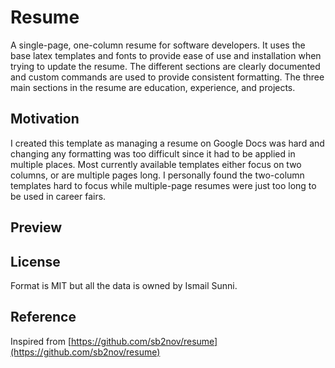 # Resume

A single-page, one-column resume for software developers. It uses the base latex templates and fonts to provide ease of use and installation when trying to update the resume. The different sections are clearly documented and custom commands are used to provide consistent formatting. The three main sections in the resume are education, experience, and projects.

## Motivation

I created this template as managing a resume on Google Docs was hard and changing any formatting was too difficult since it had to be applied in multiple places. Most currently available templates either focus on two columns, or are multiple pages long. I personally found the two-column templates hard to focus while multiple-page resumes were just too long to be used in career fairs.

## Preview

<!-- ![Resume Screenshot](/resume_preview.png) -->

## License

Format is MIT but all the data is owned by Ismail Sunni.

## Reference

Inspired from [https://github.com/sb2nov/resume](https://github.com/sb2nov/resume)
